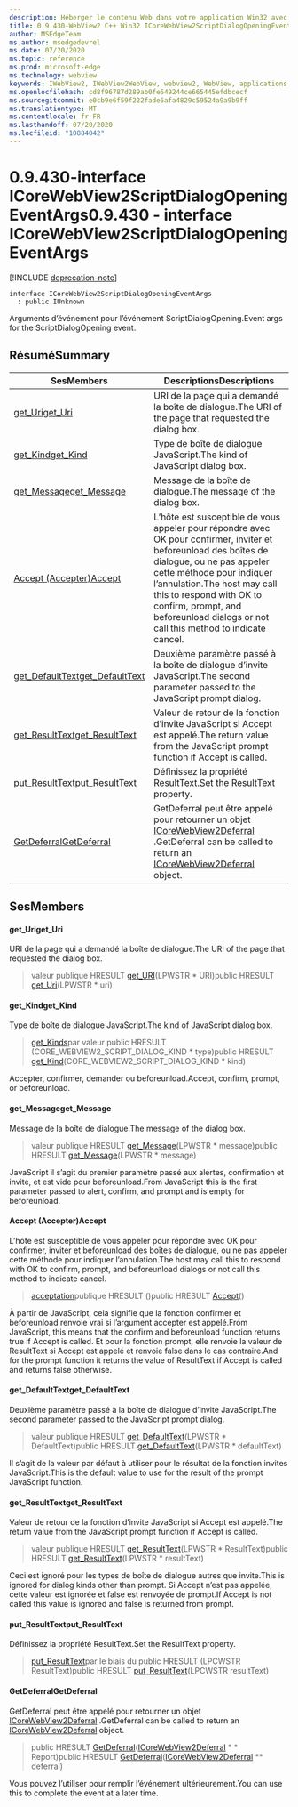 ```yaml
---
description: Héberger le contenu Web dans votre application Win32 avec le contrôle Microsoft Edge WebView2
title: 0.9.430-WebView2 C++ Win32 ICoreWebView2ScriptDialogOpeningEventArgs
author: MSEdgeTeam
ms.author: msedgedevrel
ms.date: 07/20/2020
ms.topic: reference
ms.prod: microsoft-edge
ms.technology: webview
keywords: IWebView2, IWebView2WebView, webview2, WebView, applications Win32, Win32, Edge, ICoreWebView2, ICoreWebView2Host, contrôle de navigateur, html Edge
ms.openlocfilehash: cd8f96787d289ab0fe649244ce665445efdbcecf
ms.sourcegitcommit: e0cb9e6f59f222fade6afa4829c59524a9a9b9ff
ms.translationtype: MT
ms.contentlocale: fr-FR
ms.lasthandoff: 07/20/2020
ms.locfileid: "10884042"
---
```

# <span data-ttu-id="d9cd1-104">0.9.430-interface ICoreWebView2ScriptDialogOpeningEventArgs</span><span class="sxs-lookup"><span data-stu-id="d9cd1-104">0.9.430 - interface ICoreWebView2ScriptDialogOpeningEventArgs</span></span> 

[!INCLUDE [deprecation-note](../../includes/deprecation-note.md)]

```
interface ICoreWebView2ScriptDialogOpeningEventArgs
  : public IUnknown
```

<span data-ttu-id="d9cd1-105">Arguments d’événement pour l’événement ScriptDialogOpening.</span><span class="sxs-lookup"><span data-stu-id="d9cd1-105">Event args for the ScriptDialogOpening event.</span></span>

## <span data-ttu-id="d9cd1-106">Résumé</span><span class="sxs-lookup"><span data-stu-id="d9cd1-106">Summary</span></span>

 <span data-ttu-id="d9cd1-107">Ses</span><span class="sxs-lookup"><span data-stu-id="d9cd1-107">Members</span></span>                        | <span data-ttu-id="d9cd1-108">Descriptions</span><span class="sxs-lookup"><span data-stu-id="d9cd1-108">Descriptions</span></span>
--------------------------------|---------------------------------------------
[<span data-ttu-id="d9cd1-109">get_Uri</span><span class="sxs-lookup"><span data-stu-id="d9cd1-109">get_Uri</span></span>](#get_uri) | <span data-ttu-id="d9cd1-110">URI de la page qui a demandé la boîte de dialogue.</span><span class="sxs-lookup"><span data-stu-id="d9cd1-110">The URI of the page that requested the dialog box.</span></span>
[<span data-ttu-id="d9cd1-111">get_Kind</span><span class="sxs-lookup"><span data-stu-id="d9cd1-111">get_Kind</span></span>](#get_kind) | <span data-ttu-id="d9cd1-112">Type de boîte de dialogue JavaScript.</span><span class="sxs-lookup"><span data-stu-id="d9cd1-112">The kind of JavaScript dialog box.</span></span>
[<span data-ttu-id="d9cd1-113">get_Message</span><span class="sxs-lookup"><span data-stu-id="d9cd1-113">get_Message</span></span>](#get_message) | <span data-ttu-id="d9cd1-114">Message de la boîte de dialogue.</span><span class="sxs-lookup"><span data-stu-id="d9cd1-114">The message of the dialog box.</span></span>
[<span data-ttu-id="d9cd1-115">Accept (Accepter)</span><span class="sxs-lookup"><span data-stu-id="d9cd1-115">Accept</span></span>](#accept) | <span data-ttu-id="d9cd1-116">L’hôte est susceptible de vous appeler pour répondre avec OK pour confirmer, inviter et beforeunload des boîtes de dialogue, ou ne pas appeler cette méthode pour indiquer l’annulation.</span><span class="sxs-lookup"><span data-stu-id="d9cd1-116">The host may call this to respond with OK to confirm, prompt, and beforeunload dialogs or not call this method to indicate cancel.</span></span>
[<span data-ttu-id="d9cd1-117">get_DefaultText</span><span class="sxs-lookup"><span data-stu-id="d9cd1-117">get_DefaultText</span></span>](#get_defaulttext) | <span data-ttu-id="d9cd1-118">Deuxième paramètre passé à la boîte de dialogue d’invite JavaScript.</span><span class="sxs-lookup"><span data-stu-id="d9cd1-118">The second parameter passed to the JavaScript prompt dialog.</span></span>
[<span data-ttu-id="d9cd1-119">get_ResultText</span><span class="sxs-lookup"><span data-stu-id="d9cd1-119">get_ResultText</span></span>](#get_resulttext) | <span data-ttu-id="d9cd1-120">Valeur de retour de la fonction d’invite JavaScript si Accept est appelé.</span><span class="sxs-lookup"><span data-stu-id="d9cd1-120">The return value from the JavaScript prompt function if Accept is called.</span></span>
[<span data-ttu-id="d9cd1-121">put_ResultText</span><span class="sxs-lookup"><span data-stu-id="d9cd1-121">put_ResultText</span></span>](#put_resulttext) | <span data-ttu-id="d9cd1-122">Définissez la propriété ResultText.</span><span class="sxs-lookup"><span data-stu-id="d9cd1-122">Set the ResultText property.</span></span>
[<span data-ttu-id="d9cd1-123">GetDeferral</span><span class="sxs-lookup"><span data-stu-id="d9cd1-123">GetDeferral</span></span>](#getdeferral) | <span data-ttu-id="d9cd1-124">GetDeferral peut être appelé pour retourner un objet [ICoreWebView2Deferral](ICoreWebView2Deferral.md) .</span><span class="sxs-lookup"><span data-stu-id="d9cd1-124">GetDeferral can be called to return an [ICoreWebView2Deferral](ICoreWebView2Deferral.md) object.</span></span>

## <span data-ttu-id="d9cd1-125">Ses</span><span class="sxs-lookup"><span data-stu-id="d9cd1-125">Members</span></span>

#### <span data-ttu-id="d9cd1-126">get_Uri</span><span class="sxs-lookup"><span data-stu-id="d9cd1-126">get_Uri</span></span> 

<span data-ttu-id="d9cd1-127">URI de la page qui a demandé la boîte de dialogue.</span><span class="sxs-lookup"><span data-stu-id="d9cd1-127">The URI of the page that requested the dialog box.</span></span>

> <span data-ttu-id="d9cd1-128">valeur publique HRESULT [get_URI](#get_uri)(LPWSTR \* URI)</span><span class="sxs-lookup"><span data-stu-id="d9cd1-128">public HRESULT [get_Uri](#get_uri)(LPWSTR \* uri)</span></span>

#### <span data-ttu-id="d9cd1-129">get_Kind</span><span class="sxs-lookup"><span data-stu-id="d9cd1-129">get_Kind</span></span> 

<span data-ttu-id="d9cd1-130">Type de boîte de dialogue JavaScript.</span><span class="sxs-lookup"><span data-stu-id="d9cd1-130">The kind of JavaScript dialog box.</span></span>

> <span data-ttu-id="d9cd1-131">[get_Kinds](#get_kind)par valeur public HRESULT (CORE_WEBVIEW2_SCRIPT_DIALOG_KIND \* type)</span><span class="sxs-lookup"><span data-stu-id="d9cd1-131">public HRESULT [get_Kind](#get_kind)(CORE_WEBVIEW2_SCRIPT_DIALOG_KIND \* kind)</span></span>

<span data-ttu-id="d9cd1-132">Accepter, confirmer, demander ou beforeunload.</span><span class="sxs-lookup"><span data-stu-id="d9cd1-132">Accept, confirm, prompt, or beforeunload.</span></span>

#### <span data-ttu-id="d9cd1-133">get_Message</span><span class="sxs-lookup"><span data-stu-id="d9cd1-133">get_Message</span></span> 

<span data-ttu-id="d9cd1-134">Message de la boîte de dialogue.</span><span class="sxs-lookup"><span data-stu-id="d9cd1-134">The message of the dialog box.</span></span>

> <span data-ttu-id="d9cd1-135">valeur publique HRESULT [get_Message](#get_message)(LPWSTR \* message)</span><span class="sxs-lookup"><span data-stu-id="d9cd1-135">public HRESULT [get_Message](#get_message)(LPWSTR \* message)</span></span>

<span data-ttu-id="d9cd1-136">JavaScript il s’agit du premier paramètre passé aux alertes, confirmation et invite, et est vide pour beforeunload.</span><span class="sxs-lookup"><span data-stu-id="d9cd1-136">From JavaScript this is the first parameter passed to alert, confirm, and prompt and is empty for beforeunload.</span></span>

#### <span data-ttu-id="d9cd1-137">Accept (Accepter)</span><span class="sxs-lookup"><span data-stu-id="d9cd1-137">Accept</span></span> 

<span data-ttu-id="d9cd1-138">L’hôte est susceptible de vous appeler pour répondre avec OK pour confirmer, inviter et beforeunload des boîtes de dialogue, ou ne pas appeler cette méthode pour indiquer l’annulation.</span><span class="sxs-lookup"><span data-stu-id="d9cd1-138">The host may call this to respond with OK to confirm, prompt, and beforeunload dialogs or not call this method to indicate cancel.</span></span>

> <span data-ttu-id="d9cd1-139">[acceptation](#accept)publique HRESULT ()</span><span class="sxs-lookup"><span data-stu-id="d9cd1-139">public HRESULT [Accept](#accept)()</span></span>

<span data-ttu-id="d9cd1-140">À partir de JavaScript, cela signifie que la fonction confirmer et beforeunload renvoie vrai si l’argument accepter est appelé.</span><span class="sxs-lookup"><span data-stu-id="d9cd1-140">From JavaScript, this means that the confirm and beforeunload function returns true if Accept is called.</span></span> <span data-ttu-id="d9cd1-141">Et pour la fonction prompt, elle renvoie la valeur de ResultText si Accept est appelé et renvoie false dans le cas contraire.</span><span class="sxs-lookup"><span data-stu-id="d9cd1-141">And for the prompt function it returns the value of ResultText if Accept is called and returns false otherwise.</span></span>

#### <span data-ttu-id="d9cd1-142">get_DefaultText</span><span class="sxs-lookup"><span data-stu-id="d9cd1-142">get_DefaultText</span></span> 

<span data-ttu-id="d9cd1-143">Deuxième paramètre passé à la boîte de dialogue d’invite JavaScript.</span><span class="sxs-lookup"><span data-stu-id="d9cd1-143">The second parameter passed to the JavaScript prompt dialog.</span></span>

> <span data-ttu-id="d9cd1-144">valeur publique HRESULT [get_DefaultText](#get_defaulttext)(LPWSTR \* DefaultText)</span><span class="sxs-lookup"><span data-stu-id="d9cd1-144">public HRESULT [get_DefaultText](#get_defaulttext)(LPWSTR \* defaultText)</span></span>

<span data-ttu-id="d9cd1-145">Il s’agit de la valeur par défaut à utiliser pour le résultat de la fonction invites JavaScript.</span><span class="sxs-lookup"><span data-stu-id="d9cd1-145">This is the default value to use for the result of the prompt JavaScript function.</span></span>

#### <span data-ttu-id="d9cd1-146">get_ResultText</span><span class="sxs-lookup"><span data-stu-id="d9cd1-146">get_ResultText</span></span> 

<span data-ttu-id="d9cd1-147">Valeur de retour de la fonction d’invite JavaScript si Accept est appelé.</span><span class="sxs-lookup"><span data-stu-id="d9cd1-147">The return value from the JavaScript prompt function if Accept is called.</span></span>

> <span data-ttu-id="d9cd1-148">valeur publique HRESULT [get_ResultText](#get_resulttext)(LPWSTR \* ResultText)</span><span class="sxs-lookup"><span data-stu-id="d9cd1-148">public HRESULT [get_ResultText](#get_resulttext)(LPWSTR \* resultText)</span></span>

<span data-ttu-id="d9cd1-149">Ceci est ignoré pour les types de boîte de dialogue autres que invite.</span><span class="sxs-lookup"><span data-stu-id="d9cd1-149">This is ignored for dialog kinds other than prompt.</span></span> <span data-ttu-id="d9cd1-150">Si Accept n’est pas appelée, cette valeur est ignorée et false est renvoyée de prompt.</span><span class="sxs-lookup"><span data-stu-id="d9cd1-150">If Accept is not called this value is ignored and false is returned from prompt.</span></span>

#### <span data-ttu-id="d9cd1-151">put_ResultText</span><span class="sxs-lookup"><span data-stu-id="d9cd1-151">put_ResultText</span></span> 

<span data-ttu-id="d9cd1-152">Définissez la propriété ResultText.</span><span class="sxs-lookup"><span data-stu-id="d9cd1-152">Set the ResultText property.</span></span>

> <span data-ttu-id="d9cd1-153">[put_ResultText](#put_resulttext)par le biais du public HRESULT (LPCWSTR ResultText)</span><span class="sxs-lookup"><span data-stu-id="d9cd1-153">public HRESULT [put_ResultText](#put_resulttext)(LPCWSTR resultText)</span></span>

#### <span data-ttu-id="d9cd1-154">GetDeferral</span><span class="sxs-lookup"><span data-stu-id="d9cd1-154">GetDeferral</span></span> 

<span data-ttu-id="d9cd1-155">GetDeferral peut être appelé pour retourner un objet [ICoreWebView2Deferral](ICoreWebView2Deferral.md) .</span><span class="sxs-lookup"><span data-stu-id="d9cd1-155">GetDeferral can be called to return an [ICoreWebView2Deferral](ICoreWebView2Deferral.md) object.</span></span>

> <span data-ttu-id="d9cd1-156">public HRESULT [GetDeferral](#getdeferral)([ICoreWebView2Deferral](ICoreWebView2Deferral.md) \* \* Report)</span><span class="sxs-lookup"><span data-stu-id="d9cd1-156">public HRESULT [GetDeferral](#getdeferral)([ICoreWebView2Deferral](ICoreWebView2Deferral.md) \*\* deferral)</span></span>

<span data-ttu-id="d9cd1-157">Vous pouvez l’utiliser pour remplir l’événement ultérieurement.</span><span class="sxs-lookup"><span data-stu-id="d9cd1-157">You can use this to complete the event at a later time.</span></span>

